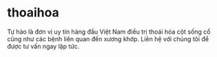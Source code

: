 # thoaihoa
Tự hào là đơn vị uy tín hàng đầu Việt Nam điều trị thoái hóa cột sống cổ cũng như các bệnh liên quan đến xương khớp. Liên hệ với chúng tôi để được tư vấn ngay lập tức.
